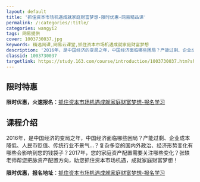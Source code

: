 ```yaml
---
layout: default
title: '抓住资本市场机遇成就家庭财富梦想-限时优惠-网易精品课'
permalink: /:categories/:title/
categories: wangyi2
tags: 网易提供
cover: 1003730037.jpg
keywords: 精选网课,网易云课堂,抓住资本市场机遇成就家庭财富梦想
description: '2016年，是中国经济的变局之年，中国经济面临哪些困局？产能过剩、企业成本降低、人民币贬值、传统行业不景气...？复杂多'
classid: 1003730037
targetlink: https://study.163.com/course/introduction/1003730037.htm?share=1&shareId=1025206652&utm_campaign=share&utm_medium=iphoneShare&utm_source=&utm_u=1025206652
---
```


## 限时特惠

**限时优惠，火速报名**：[抓住资本市场机遇成就家庭财富梦想-报名学习](https://study.163.com/course/introduction/1003730037.htm?share=1&shareId=1025206652&utm_campaign=share&utm_medium=iphoneShare&utm_source=&utm_u=1025206652)

## 课程介绍

2016年，是中国经济的变局之年，中国经济面临哪些困局？产能过剩、企业成本降低、人民币贬值、传统行业不景气...？复杂多变的国内外政治、经济形势变化有哪些会影响到您的钱袋子？2017年，您的家庭资产配置需要关注哪些变化？张轶老师帮您把脉资产配置方向，助您抓住资本市场机遇，成就家庭财富梦想！

**限时优惠，报名地址**：[抓住资本市场机遇成就家庭财富梦想-报名学习](https://study.163.com/course/introduction/1003730037.htm?share=1&shareId=1025206652&utm_campaign=share&utm_medium=iphoneShare&utm_source=&utm_u=1025206652)

